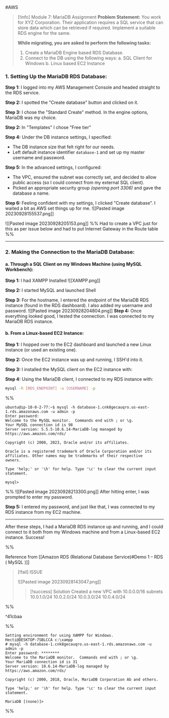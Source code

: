 #AWS

> [!info] Module 7: MariaDB Assignment
> **Problem Statement:** 
> You work for XYZ Corporation. Their application requires a SQL service that can store data which can be retrieved if required. Implement a suitable RDS engine for the same. 
> 
> **While migrating, you are asked to perform the following tasks:** 
> 1. Create a MariaDB Engine based RDS Database. 
> 2. Connect to the DB using the following ways: 
>    a. SQL Client for Windows 
>    b. Linux based EC2 Instance


### **1. Setting Up the MariaDB RDS Database:**

**Step 1:** I logged into my AWS Management Console and headed straight to the RDS service.

**Step 2:** I spotted the "Create database" button and clicked on it.

**Step 3:** I chose the "Standard Create" method. In the engine options, MariaDB was my choice.

**Step 2:** In "Templates" I chose "Free tier"

**Step 4:** Under the DB instance settings, I specified:

- The DB instance size that felt right for our needs.
- Left default instance identifier `database-1` and set up my master username and password.

**Step 5:** In the advanced settings, I configured:

- The VPC, ensured the subnet was correctly set, and decided to allow public access (so I could connect from my external SQL client).
- Picked an appropriate security group *(opening port 3306)* and gave the database a name.

**Step 6:** Feeling confident with my settings, I clicked "Create database". I waited a bit as AWS set things up for me.
![[Pasted image 20230928155537.png]]

![[Pasted image 20230928205153.png]]
%%  Had to create a VPC just for this as per issue below and had to put Internet Gateway in the Route table %%

---

### **2. Making the Connection to the MariaDB Database:**

#### **a. Through a SQL Client on my Windows Machine (using MySQL Workbench):**

**Step 1:** I had XAMPP Installed
![[XAMPP.png]]

**Step 2:** I started MySQL and launched Shell

**Step 3:** For the hostname, I entered the endpoint of the MariaDB RDS instance (found in the RDS dashboard). I also added my username and password.
![[Pasted image 20230928204804.png]]
**Step 4:** Once everything looked good, I tested the connection. I was connected to my MariaDB RDS instance.

#### **b. From a Linux-based EC2 Instance:**

**Step 1:** I hopped over to the EC2 dashboard and launched a new Linux instance (or used an existing one).

**Step 2:** Once the EC2 instance was up and running, I SSH'd into it.

**Step 3:** I installed the MySQL client on the EC2 instance with:

**Step 4:** Using the MariaDB client, I connected to my RDS instance with:
```bash
mysql -h [RDS_ENDPOINT] -u [USERNAME] -p
```
%%
```
ubuntu@ip-10-0-2-77:~$ mysql -h database-1.cnk8gecauqro.us-east-1.rds.amazonaws.com -u admin -p
Enter password: 
Welcome to the MySQL monitor.  Commands end with ; or \g.
Your MySQL connection id is 98
Server version: 5.5.5-10.6.14-MariaDB-log managed by https://aws.amazon.com/rds/

Copyright (c) 2000, 2023, Oracle and/or its affiliates.

Oracle is a registered trademark of Oracle Corporation and/or its
affiliates. Other names may be trademarks of their respective
owners.

Type 'help;' or '\h' for help. Type '\c' to clear the current input statement.

mysql> 
```
%%
![[Pasted image 20230928213300.png]]
After hitting enter, I was prompted to enter my password.

**Step 5:** I entered my password, and just like that, I was connected to my RDS instance from my EC2 machine.

---

After these steps, I had a MariaDB RDS instance up and running, and I could connect to it both from my Windows machine and from a Linux-based EC2 instance. Success!





%%

Reference from [[Amazon RDS (Relational Database Service)#Demo 1 – RDS ( MySQL )]]

> [!fail] ISSUE
> 
> ![[Pasted image 20230928143047.png]]
> 
> > [!success] Solution
> > Created a new VPC with  10.0.0.0/16
> > subnets
> > 10.0.1.0/24
> > 10.0.2.0/24
> > 10.0.3.0/24
> > 10.0.4.0/24

%%

^41cbaa

%%
```
Setting environment for using XAMPP for Windows.
Hecti@DESKTOP-7SBLCCA c:\xampp
# mysql -h database-1.cnk8gecauqro.us-east-1.rds.amazonaws.com -u admin -p
Enter password: ********
Welcome to the MariaDB monitor.  Commands end with ; or \g.
Your MariaDB connection id is 31
Server version: 10.6.14-MariaDB-log managed by https://aws.amazon.com/rds/

Copyright (c) 2000, 2018, Oracle, MariaDB Corporation Ab and others.

Type 'help;' or '\h' for help. Type '\c' to clear the current input statement.

MariaDB [(none)]>
```
%%